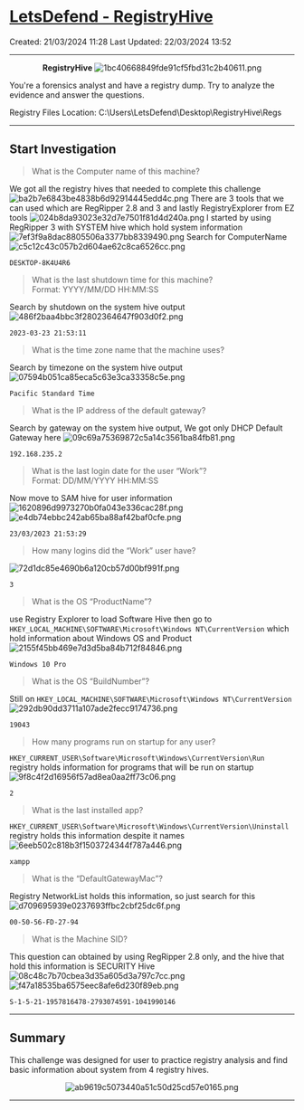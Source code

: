 # [LetsDefend - RegistryHive](https://app.letsdefend.io/challenge/registryhive)
Created: 21/03/2024 11:28
Last Updated: 22/03/2024 13:52
* * *
<div align=center>

**RegistryHive**
![1bc40668849fde91cf5fbd31c2b40611.png](/resources/1bc40668849fde91cf5fbd31c2b40611.png)
</div>
You're a forensics analyst and have a registry dump. Try to analyze the evidence and answer the questions.

Registry Files Location: C:\Users\LetsDefend\Desktop\RegistryHive\Regs
* * *
## Start Investigation
>What is the Computer name of this machine?

We got all the registry hives that needed to complete this challenge
![ba2b7e6843be4838b6d92914445edd4c.png](/resources/ba2b7e6843be4838b6d92914445edd4c.png)
There are 3 tools that we can used which are RegRipper 2.8 and 3 and lastly RegistryExplorer from EZ tools
![024b8da93023e32d7e7501f81d4d240a.png](/resources/024b8da93023e32d7e7501f81d4d240a.png)
I started by using RegRipper 3 with SYSTEM hive which hold system information
![7ef3f9a8dac8805506a3377bb8339490.png](/resources/7ef3f9a8dac8805506a3377bb8339490.png)
Search for ComputerName
![c5c12c43c057b2d604ae62c8ca6526cc.png](/resources/c5c12c43c057b2d604ae62c8ca6526cc.png)

```
DESKTOP-8K4U4R6
```

>What is the last shutdown time for this machine? <br>
Format: YYYY/MM/DD HH:MM:SS

Search by shutdown on the system hive output
![486f2baa4bbc3f2802364647f903d0f2.png](/resources/486f2baa4bbc3f2802364647f903d0f2.png)
```
2023-03-23 21:53:11
```

>What is the time zone name that the machine uses?

Search by timezone on the system hive output
![07594b051ca85eca5c63e3ca33358c5e.png](/resources/07594b051ca85eca5c63e3ca33358c5e.png)
```
Pacific Standard Time
```

>What is the IP address of the default gateway?

Search by gateway on the system hive output, We got only DHCP Default Gateway here
![09c69a75369872c5a14c3561ba84fb81.png](/resources/09c69a75369872c5a14c3561ba84fb81.png)
```
192.168.235.2
```

>What is the last login date for the user “Work”? <br>
Format: DD/MM/YYYY HH:MM:SS

Now move to SAM hive for user information
![1620896d9973270b0fa043e336cac28f.png](/resources/1620896d9973270b0fa043e336cac28f.png)
![e4db74ebbc242ab65ba88af42baf0cfe.png](/resources/e4db74ebbc242ab65ba88af42baf0cfe.png)

```
23/03/2023 21:53:29
```

>How many logins did the “Work” user have?

![72d1dc85e4690b6a120cb57d00bf991f.png](/resources/72d1dc85e4690b6a120cb57d00bf991f.png)
```
3
```

>What is the OS “ProductName”?

use Registry Explorer to load Software Hive then go to `HKEY_LOCAL_MACHINE\SOFTWARE\Microsoft\Windows NT\CurrentVersion` which hold information about Windows OS and Product
![2155f45bb469e7d3d5ba84b712f84846.png](/resources/2155f45bb469e7d3d5ba84b712f84846.png)
```
Windows 10 Pro
```

>What is the OS “BuildNumber”?

Still on `HKEY_LOCAL_MACHINE\SOFTWARE\Microsoft\Windows NT\CurrentVersion`
![292db90dd3711a107ade2fecc9174736.png](/resources/292db90dd3711a107ade2fecc9174736.png)
```
19043
```

>How many programs run on startup for any user?
 
`HKEY_CURRENT_USER\Software\Microsoft\Windows\CurrentVersion\Run` registry holds information for programs that will be run on startup
![9f8c4f2d16956f57ad8ea0aa2ff73c06.png](/resources/9f8c4f2d16956f57ad8ea0aa2ff73c06.png)
```
2
```

>What is the last installed app?

`HKEY_CURRENT_USER\Software\Microsoft\Windows\CurrentVersion\Uninstall` registry holds this information despite it names 
![6eeb502c818b3f1503724344f787a446.png](/resources/6eeb502c818b3f1503724344f787a446.png)
```
xampp
```

>What is the “DefaultGatewayMac”?

Registry NetworkList holds this information, so just search for this
![d709695939e0237693ffbc2cbf25dc6f.png](/resources/d709695939e0237693ffbc2cbf25dc6f.png)
```
00-50-56-FD-27-94
```

>What is the Machine SID?

This question can obtained by using RegRipper 2.8 only, and the hive that hold this information is SECURITY Hive
![08c48c7b70cbea3d35a605d3a797c7cc.png](/resources/08c48c7b70cbea3d35a605d3a797c7cc.png)
![f47a18535ba6575eec8afe6d230f89eb.png](/resources/f47a18535ba6575eec8afe6d230f89eb.png)
```
S-1-5-21-1957816478-2793074591-1041990146
```

* * *
## Summary

This challenge was designed for user to practice registry analysis and find basic information about system from 4 registry hives.
<div align=center>

![ab9619c5073440a51c50d25cd57e0165.png](/resources/ab9619c5073440a51c50d25cd57e0165.png)
</div>

* * *
